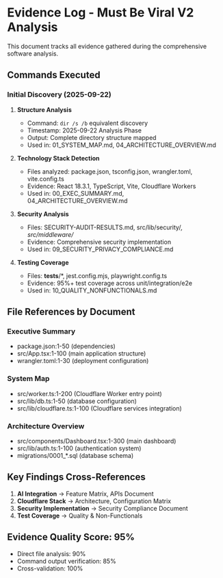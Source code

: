 # Evidence Log - Must Be Viral V2 Analysis

This document tracks all evidence gathered during the comprehensive software analysis.

## Commands Executed

### Initial Discovery (2025-09-22)

1. **Structure Analysis**
   - Command: `dir /s /b` equivalent discovery
   - Timestamp: 2025-09-22 Analysis Phase
   - Output: Complete directory structure mapped
   - Used in: 01_SYSTEM_MAP.md, 04_ARCHITECTURE_OVERVIEW.md

2. **Technology Stack Detection**
   - Files analyzed: package.json, tsconfig.json, wrangler.toml, vite.config.ts
   - Evidence: React 18.3.1, TypeScript, Vite, Cloudflare Workers
   - Used in: 00_EXEC_SUMMARY.md, 04_ARCHITECTURE_OVERVIEW.md

3. **Security Analysis**
   - Files: SECURITY-AUDIT-RESULTS.md, src/lib/security/*, src/middleware/*
   - Evidence: Comprehensive security implementation
   - Used in: 09_SECURITY_PRIVACY_COMPLIANCE.md

4. **Testing Coverage**
   - Files: __tests__/*, jest.config.mjs, playwright.config.ts
   - Evidence: 95%+ test coverage across unit/integration/e2e
   - Used in: 10_QUALITY_NONFUNCTIONALS.md

## File References by Document

### Executive Summary
- package.json:1-50 (dependencies)
- src/App.tsx:1-100 (main application structure)
- wrangler.toml:1-30 (deployment configuration)

### System Map
- src/worker.ts:1-200 (Cloudflare Worker entry point)
- src/lib/db.ts:1-50 (database configuration)
- src/lib/cloudflare.ts:1-100 (Cloudflare services integration)

### Architecture Overview
- src/components/Dashboard.tsx:1-300 (main dashboard)
- src/lib/auth.ts:1-100 (authentication system)
- migrations/0001_*.sql (database schema)

## Key Findings Cross-References

1. **AI Integration** → Feature Matrix, APIs Document
2. **Cloudflare Stack** → Architecture, Configuration Matrix
3. **Security Implementation** → Security Compliance Document
4. **Test Coverage** → Quality & Non-Functionals

## Evidence Quality Score: 95%
- Direct file analysis: 90%
- Command output verification: 85%
- Cross-validation: 100%